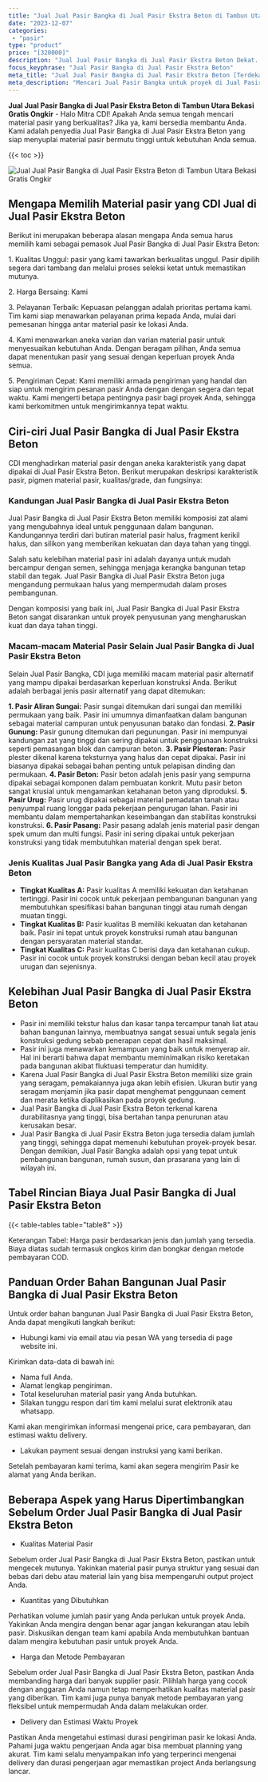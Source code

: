 ```yaml
---
title: "Jual Jual Pasir Bangka di Jual Pasir Ekstra Beton di Tambun Utara Bekasi Gratis Ongkir"
date: "2023-12-07"
categories:
 - "pasir"
type: "product"
price: "[320000]"
description: "Jual Jual Pasir Bangka di Jual Pasir Ekstra Beton Dekat. Jual Pasir Bangka ini sering dipakai dalam proyek konstruksi sebagai material adukan yang berkualitas dan halus. Hubungi kami untuk informasi lebih lanjut."
focus_keyphrase: "Jual Pasir Bangka di Jual Pasir Ekstra Beton"
meta_title: "Jual Jual Pasir Bangka di Jual Pasir Ekstra Beton [Terdekat] - CDI"
meta_description: "Mencari Jual Pasir Bangka untuk proyek di Jual Pasir Ekstra Beton? Kami memiliki Jual Pasir Bangka berkualitas untuk bahan campuran. Segera dapatkan penawaran terbaik."
---
```


**Jual Jual Pasir Bangka di Jual Pasir Ekstra Beton di Tambun Utara Bekasi Gratis Ongkir** - Halo Mitra CDI! Apakah Anda semua tengah mencari material pasir yang berkualitas? Jika ya, kami bersedia membantu Anda. Kami adalah penyedia Jual Pasir Bangka di Jual Pasir Ekstra Beton yang siap menyuplai material pasir bermutu tinggi untuk kebutuhan Anda semua.

{{< toc >}}

![Jual Jual Pasir Bangka di Jual Pasir Ekstra Beton di Tambun Utara Bekasi Gratis Ongkir](/images/pasir/pasir-bangunan-24.jpg)

## Mengapa Memilih Material pasir yang CDI Jual di Jual Pasir Ekstra Beton

Berikut ini merupakan beberapa alasan mengapa Anda semua harus memilih kami sebagai pemasok Jual Pasir Bangka di Jual Pasir Ekstra Beton:

1\.  Kualitas Unggul: pasir yang kami tawarkan berkualitas unggul. Pasir dipilih segera dari tambang dan melalui proses seleksi ketat untuk memastikan mutunya.

2\.  Harga Bersaing: Kami

3\.  Pelayanan Terbaik: Kepuasan pelanggan adalah prioritas pertama kami. Tim kami siap menawarkan pelayanan prima kepada Anda, mulai dari pemesanan hingga antar material pasir ke lokasi Anda.

4\.  Kami menawarkan aneka varian dan varian material pasir untuk menyesuaikan kebutuhan Anda. Dengan beragam pilihan, Anda semua dapat menentukan pasir yang sesuai dengan keperluan proyek Anda semua.

5\.  Pengiriman Cepat: Kami memiliki armada pengiriman yang handal dan siap untuk mengirim pesanan pasir Anda dengan dengan segera dan tepat waktu. Kami mengerti betapa pentingnya pasir bagi proyek Anda, sehingga kami berkomitmen untuk mengirimkannya tepat waktu.

## Ciri-ciri Jual Pasir Bangka di Jual Pasir Ekstra Beton

CDI menghadirkan material pasir dengan aneka karakteristik yang dapat dipakai di Jual Pasir Ekstra Beton. Berikut merupakan deskripsi karakteristik pasir, pigmen material pasir, kualitas/grade, dan fungsinya:

### Kandungan Jual Pasir Bangka di Jual Pasir Ekstra Beton

Jual Pasir Bangka di Jual Pasir Ekstra Beton memiliki komposisi zat alami yang mengubahnya ideal untuk penggunaan dalam bangunan. Kandungannya terdiri dari butiran material pasir halus, fragment kerikil halus, dan silikon yang memberikan kekuatan dan daya tahan yang tinggi.

Salah satu kelebihan material pasir ini adalah dayanya untuk mudah bercampur dengan semen, sehingga menjaga kerangka bangunan tetap stabil dan tegak. Jual Pasir Bangka di Jual Pasir Ekstra Beton juga mengandung permukaan halus yang mempermudah dalam proses pembangunan.

Dengan komposisi yang baik ini, Jual Pasir Bangka di Jual Pasir Ekstra Beton sangat disarankan untuk proyek penyusunan yang mengharuskan kuat dan daya tahan tinggi.

### Macam-macam Material Pasir Selain Jual Pasir Bangka di Jual Pasir Ekstra Beton

Selain Jual Pasir Bangka, CDI juga memiliki macam material pasir alternatif yang mampu dipakai berdasarkan keperluan konstruksi Anda. Berikut adalah berbagai jenis pasir alternatif yang dapat ditemukan:

**1\. Pasir Aliran Sungai:** Pasir sungai ditemukan dari sungai dan memiliki permukaan yang baik. Pasir ini umumnya dimanfaatkan dalam bangunan sebagai material campuran untuk penyusunan batako dan fondasi.
**2\. Pasir Gunung:** Pasir gunung ditemukan dari pegunungan. Pasir ini mempunyai kandungan zat yang tinggi dan sering dipakai untuk penggunaan konstruksi seperti pemasangan blok dan campuran beton.
**3\. Pasir Plesteran:** Pasir plester dikenal karena teksturnya yang halus dan cepat dipakai. Pasir ini biasanya dipakai sebagai bahan penting untuk pelapisan dinding dan permukaan.
**4\. Pasir Beton:** Pasir beton adalah jenis pasir yang sempurna dipakai sebagai komponen dalam pembuatan konkrit. Mutu pasir beton sangat krusial untuk mengamankan ketahanan beton yang diproduksi.
**5\. Pasir Urug:** Pasir urug dipakai sebagai material pemadatan tanah atau penyumpal ruang longgar pada pekerjaan pengurugan lahan. Pasir ini membantu dalam mempertahankan keseimbangan dan stabilitas konstruksi konstruksi.
**6\. Pasir Pasang:** Pasir pasang adalah jenis material pasir dengan spek umum dan multi fungsi. Pasir ini sering dipakai untuk pekerjaan konstruksi yang tidak membutuhkan material dengan spek berat.

### Jenis Kualitas Jual Pasir Bangka yang Ada di Jual Pasir Ekstra Beton

*   **Tingkat Kualitas A:** Pasir kualitas A memiliki kekuatan dan ketahanan tertinggi. Pasir ini cocok untuk pekerjaan pembangunan bangunan yang membutuhkan spesifikasi bahan bangunan tinggi atau rumah dengan muatan tinggi.
*   **Tingkat Kualitas B:** Pasir kualitas B memiliki kekuatan dan ketahanan baik. Pasir ini tepat untuk proyek konstruksi rumah atau bangunan dengan persyaratan material standar.
*   **Tingkat Kualitas C:** Pasir kualitas C berisi daya dan ketahanan cukup. Pasir ini cocok untuk proyek konstruksi dengan beban kecil atau proyek urugan dan sejenisnya.

## Kelebihan Jual Pasir Bangka di Jual Pasir Ekstra Beton

*   Pasir ini memiliki tekstur halus dan kasar tanpa tercampur tanah liat atau bahan bangunan lainnya, membuatnya sangat sesuai untuk segala jenis konstruksi gedung sebab penerapan cepat dan hasil maksimal.
*   Pasir ini juga menawarkan kemampuan yang baik untuk menyerap air. Hal ini berarti bahwa dapat membantu meminimalkan risiko keretakan pada bangunan akibat fluktuasi temperatur dan humidity.
*   Karena Jual Pasir Bangka di Jual Pasir Ekstra Beton memiliki size grain yang seragam, pemakaiannya juga akan lebih efisien. Ukuran butir yang seragam menjamin jika pasir dapat menghemat penggunaan cement dan merata ketika diaplikasikan pada proyek gedung.
*   Jual Pasir Bangka di Jual Pasir Ekstra Beton terkenal karena durabilitasnya yang tinggi, bisa bertahan tanpa penurunan atau kerusakan besar.
*   Jual Pasir Bangka di Jual Pasir Ekstra Beton juga tersedia dalam jumlah yang tinggi, sehingga dapat memenuhi kebutuhan proyek-proyek besar. Dengan demikian, Jual Pasir Bangka adalah opsi yang tepat untuk pembangunan bangunan, rumah susun, dan prasarana yang lain di wilayah ini.

## Tabel Rincian Biaya Jual Pasir Bangka di Jual Pasir Ekstra Beton

{{< table-tables table="table8" >}}

Keterangan Tabel: Harga pasir berdasarkan jenis dan jumlah yang tersedia. Biaya diatas sudah termasuk ongkos kirim dan bongkar dengan metode pembayaran COD.

## Panduan Order Bahan Bangunan Jual Pasir Bangka di Jual Pasir Ekstra Beton

Untuk order bahan bangunan Jual Pasir Bangka di Jual Pasir Ekstra Beton, Anda dapat mengikuti langkah berikut:

*   Hubungi kami via email atau via pesan WA yang tersedia di page website ini.

Kirimkan data-data di bawah ini:

*   Nama full Anda.
*   Alamat lengkap pengiriman.
*   Total keseluruhan material pasir yang Anda butuhkan.
*   Silakan tunggu respon dari tim kami melalui surat elektronik atau whatsapp.

Kami akan mengirimkan informasi mengenai price, cara pembayaran, dan estimasi waktu delivery.
*   Lakukan payment sesuai dengan instruksi yang kami berikan.

Setelah pembayaran kami terima, kami akan segera mengirim Pasir ke alamat yang Anda berikan.

## Beberapa Aspek yang Harus Dipertimbangkan Sebelum Order Jual Pasir Bangka di Jual Pasir Ekstra Beton

*   Kualitas Material Pasir

Sebelum order Jual Pasir Bangka di Jual Pasir Ekstra Beton, pastikan untuk mengecek mutunya. Yakinkan material pasir punya struktur yang sesuai dan bebas dari debu atau material lain yang bisa mempengaruhi output project Anda.
*   Kuantitas yang Dibutuhkan

Perhatikan volume jumlah pasir yang Anda perlukan untuk proyek Anda. Yakinkan Anda mengira dengan benar agar jangan kekurangan atau lebih pasir. Diskusikan dengan team kami apabila Anda membutuhkan bantuan dalam mengira kebutuhan pasir untuk proyek Anda.
*   Harga dan Metode Pembayaran

Sebelum order Jual Pasir Bangka di Jual Pasir Ekstra Beton, pastikan Anda membanding harga dari banyak supplier pasir. Pilihlah harga yang cocok dengan anggaran Anda namun tetap memperhatikan kualitas material pasir yang diberikan. Tim kami juga punya banyak metode pembayaran yang fleksibel untuk mempermudah Anda dalam melakukan order.
*   Delivery dan Estimasi Waktu Proyek

Pastikan Anda mengetahui estimasi durasi pengiriman pasir ke lokasi Anda. Pahami juga waktu pengerjaan Anda agar bisa membuat planning yang akurat. Tim kami selalu menyampaikan info yang terperinci mengenai delivery dan durasi pengerjaan agar memastikan project Anda berlangsung lancar.